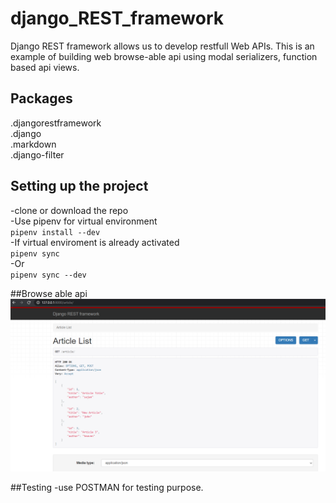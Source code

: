 # django_REST_framework

Django REST framework allows us to develop restfull Web APIs. This is an example of building web browse-able api using modal serializers, function based api views.


## Packages
.djangorestframework\
.django\
.markdown\
.django-filter


## Setting up the project
-clone or download the repo\
-Use pipenv for virtual environment \
`pipenv install --dev`\
-If virtual enviroment is already activated\
`pipenv sync         `\
-Or\
`pipenv sync --dev   `


##Browse able api
![](drf.PNG)


##Testing 
-use POSTMAN for testing purpose.

